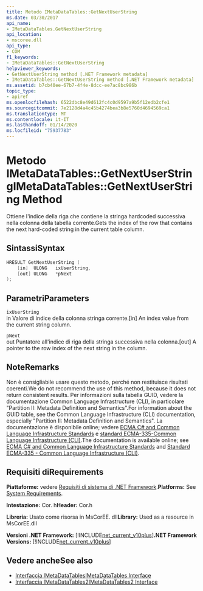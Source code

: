```yaml
---
title: Metodo IMetaDataTables::GetNextUserString
ms.date: 03/30/2017
api_name:
- IMetaDataTables.GetNextUserString
api_location:
- mscoree.dll
api_type:
- COM
f1_keywords:
- IMetaDataTables::GetNextUserString
helpviewer_keywords:
- GetNextUserString method [.NET Framework metadata]
- IMetaDataTables::GetNextUserString method [.NET Framework metadata]
ms.assetid: b7cb40ee-67b7-4f4e-8dcc-ee7ac8bc986b
topic_type:
- apiref
ms.openlocfilehash: 6522dbc8e49d612fc4c0d9597a9b5f12edb2cfe1
ms.sourcegitcommit: 7e2128d4a4c45b4274bea3b8e5760d4694569ca1
ms.translationtype: MT
ms.contentlocale: it-IT
ms.lasthandoff: 01/14/2020
ms.locfileid: "75937783"
---
```

# <a name="imetadatatablesgetnextuserstring-method"></a><span data-ttu-id="2f1a7-102">Metodo IMetaDataTables::GetNextUserString</span><span class="sxs-lookup"><span data-stu-id="2f1a7-102">IMetaDataTables::GetNextUserString Method</span></span>
<span data-ttu-id="2f1a7-103">Ottiene l'indice della riga che contiene la stringa hardcoded successiva nella colonna della tabella corrente.</span><span class="sxs-lookup"><span data-stu-id="2f1a7-103">Gets the index of the row that contains the next hard-coded string in the current table column.</span></span>  
  
## <a name="syntax"></a><span data-ttu-id="2f1a7-104">Sintassi</span><span class="sxs-lookup"><span data-stu-id="2f1a7-104">Syntax</span></span>  
  
```cpp  
HRESULT GetNextUserString (  
    [in]  ULONG   ixUserString,  
    [out] ULONG   *pNext  
);  
```  
  
## <a name="parameters"></a><span data-ttu-id="2f1a7-105">Parametri</span><span class="sxs-lookup"><span data-stu-id="2f1a7-105">Parameters</span></span>  
 `ixUserString`  
 <span data-ttu-id="2f1a7-106">in Valore di indice della colonna stringa corrente.</span><span class="sxs-lookup"><span data-stu-id="2f1a7-106">[in] An index value from the current string column.</span></span>  
  
 `pNext`  
 <span data-ttu-id="2f1a7-107">out Puntatore all'indice di riga della stringa successiva nella colonna.</span><span class="sxs-lookup"><span data-stu-id="2f1a7-107">[out] A pointer to the row index of the next string in the column.</span></span>  
  
## <a name="remarks"></a><span data-ttu-id="2f1a7-108">Note</span><span class="sxs-lookup"><span data-stu-id="2f1a7-108">Remarks</span></span>  
 <span data-ttu-id="2f1a7-109">Non è consigliabile usare questo metodo, perché non restituisce risultati coerenti.</span><span class="sxs-lookup"><span data-stu-id="2f1a7-109">We do not recommend the use of this method, because it does not return consistent results.</span></span> <span data-ttu-id="2f1a7-110">Per informazioni sulla tabella GUID, vedere la documentazione Common Language Infrastructure (CLI), in particolare "Partition II: Metadata Definition and Semantics".</span><span class="sxs-lookup"><span data-stu-id="2f1a7-110">For information about the GUID table, see the Common Language Infrastructure (CLI) documentation, especially "Partition II: Metadata Definition and Semantics".</span></span> <span data-ttu-id="2f1a7-111">La documentazione è disponibile online; vedere [ECMA C# and Common Language Infrastructure Standards](../../../standard/components.md#applicable-standards) e [standard ECMA-335-Common Language Infrastructure (CLI)](http://www.ecma-international.org/publications/standards/Ecma-335.htm).</span><span class="sxs-lookup"><span data-stu-id="2f1a7-111">The documentation is available online; see [ECMA C# and Common Language Infrastructure Standards](../../../standard/components.md#applicable-standards) and [Standard ECMA-335 - Common Language Infrastructure (CLI)](http://www.ecma-international.org/publications/standards/Ecma-335.htm).</span></span>  
  
## <a name="requirements"></a><span data-ttu-id="2f1a7-112">Requisiti di</span><span class="sxs-lookup"><span data-stu-id="2f1a7-112">Requirements</span></span>  
 <span data-ttu-id="2f1a7-113">**Piattaforme:** vedere [Requisiti di sistema di .NET Framework](../../../../docs/framework/get-started/system-requirements.md).</span><span class="sxs-lookup"><span data-stu-id="2f1a7-113">**Platforms:** See [System Requirements](../../../../docs/framework/get-started/system-requirements.md).</span></span>  
  
 <span data-ttu-id="2f1a7-114">**Intestazione:** Cor. h</span><span class="sxs-lookup"><span data-stu-id="2f1a7-114">**Header:** Cor.h</span></span>  
  
 <span data-ttu-id="2f1a7-115">**Libreria:** Usato come risorsa in MsCorEE. dll</span><span class="sxs-lookup"><span data-stu-id="2f1a7-115">**Library:** Used as a resource in MsCorEE.dll</span></span>  
  
 <span data-ttu-id="2f1a7-116">**Versioni .NET Framework:** [!INCLUDE[net_current_v10plus](../../../../includes/net-current-v10plus-md.md)]</span><span class="sxs-lookup"><span data-stu-id="2f1a7-116">**.NET Framework Versions:** [!INCLUDE[net_current_v10plus](../../../../includes/net-current-v10plus-md.md)]</span></span>  
  
## <a name="see-also"></a><span data-ttu-id="2f1a7-117">Vedere anche</span><span class="sxs-lookup"><span data-stu-id="2f1a7-117">See also</span></span>

- [<span data-ttu-id="2f1a7-118">Interfaccia IMetaDataTables</span><span class="sxs-lookup"><span data-stu-id="2f1a7-118">IMetaDataTables Interface</span></span>](../../../../docs/framework/unmanaged-api/metadata/imetadatatables-interface.md)
- [<span data-ttu-id="2f1a7-119">Interfaccia IMetaDataTables2</span><span class="sxs-lookup"><span data-stu-id="2f1a7-119">IMetaDataTables2 Interface</span></span>](../../../../docs/framework/unmanaged-api/metadata/imetadatatables2-interface.md)
